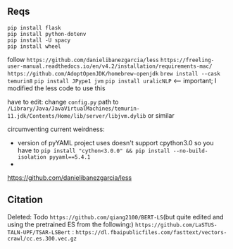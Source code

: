 ## Reqs
```
pip install flask
pip install python-dotenv
pip install -U spacy
pip install wheel
```
follow `https://github.com/danielibanezgarcia/less`
    `https://freeling-user-manual.readthedocs.io/en/v4.2/installation/requirements-mac/`
    `https://github.com/AdoptOpenJDK/homebrew-openjdk`
        `brew install --cask temurin8`
    `pip install JPype1 jvm`
    `pip install uralicNLP` <– important; I modified the less code to use this

have to edit:
    change `config.py` path to `/Library/Java/JavaVirtualMachines/temurin-11.jdk/Contents/Home/lib/server/libjvm.dylib` or similar

circumventing current weirdness:
   - version of pyYAML project uses doesn't support cpython3.0 so you have to `pip install "cython<3.0.0" && pip install --no-build-isolation pyyaml==5.4.1`
   - 


https://github.com/danielibanezgarcia/less



## Citation

Deleted:
Todo `https://github.com/qiang2100/BERT-LS`(but quite edited and using the pretrained ES from the following:)
    `https://github.com/LaSTUS-TALN-UPF/TSAR-LSBert` : `https://dl.fbaipublicfiles.com/fasttext/vectors-crawl/cc.es.300.vec.gz`